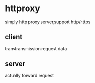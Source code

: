 # httproxy
simply http proxy server,support http/https

## client

transtransmission request data

## server

actually forward request
